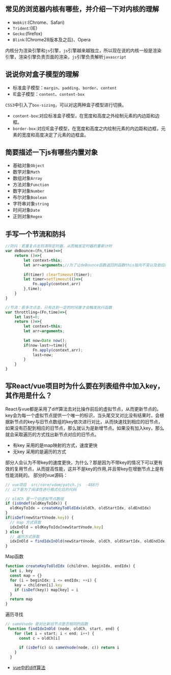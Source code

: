 ## 常见的浏览器内核有哪些，并介绍一下对内核的理解

- `Webkit`:(Chrome、Safari)
- `Trident`:(IE)
- `Gecko`:(firefox)
- `Blink`:(Chrome28版本及之后)、Opera

内核分为渲染引擎和`js`引擎，`js`引擎越来越独立，所以现在说的内核一般是渲染引擎，渲染引擎负责页面的渲染，`js`引擎负责解析`javascript`

## 说说你对盒子模型的理解

- 标准盒子模型：`margin`、`padding`、`border`、`content`
- IE盒子模型：`content`、`content-box`    

`CSS3`中引入了`box-sizing`，可以对这两种盒子模型进行切换。

- `content-box`:对应标准盒子模型，在宽度和高度之外绘制元素的内边距和边框。
- `border-box`:对应IE盒子模型，在宽度和高度之内绘制元素的内边距和边框，元素的宽度和高度决定了元素的边框盒。

## 简要描述一下js有哪些内置对象

- 基础对象`Object` 
- 数学对象`Math` 
- 数组对象`Array` 
- 方法对象`Function` 
- 数字对象`Number` 
- 布尔对象`Boolean` 
- 字符串对象`string` 
- 时间对象`Date` 
- 正则对象`Regex`

## 手写一个节流和防抖

```javascript
//防抖：若重复点击则清除定时器，从而触发定时器的重新计时
var deBounce=(Fn,time)=>{
    return ()=>{
        let context=this;
        let arr=arguments;//为了让deBounce函数返回的函数this指向不变以及依旧能接受到e参数
        
        if(timer) clearTimeout(timer);
        let timer=setTimeout(()=>{
            Fn.apply(context,arr)
        },time);
    }
}
```

```javascript
//节流：若多次点击，只有达到一定的时间差才会触发执行函数
var throttling=(Fn,time)=>{
    let last=0;
    return ()=>{
        let context=this;
        let arr=arguments;
        
        let now=Date now();
        if(now-last>=time){
            Fn.apply(context,arr);
            last=now;
        }
    }
}
```

## 写React/vue项目时为什么要在列表组件中加入key，其作用是什么？
React与vue都是采用了diff算法去对比操作前后的虚拟节点，从而更新节点的。key会为每一个虚拟节点提供一个唯一的标识，当头尾交叉对比没有结果时，会根据新节点的key与旧节点数组的key依次进行对比，从而快速找到相应的旧节点，如果没有匹配到相应的旧节点，那么就认为是新增节点。如果没有加入key，那么就会采取遍历的方式找出新节点对应的旧节点。
- 有key 采用的是map映射的方式，速度更快
- 无key 采用的是遍历的方式  

部分人会认为不带key的速度更快，为什么？那是因为不带key的情况下可以更有效的复用节点，从而提高性能，这并不是key的作用,并且带key在增删节点上是有性能消耗的。
部分的vue源码：
```javascript
// vue项目  src/core/vdom/patch.js  -488行
// 以下是为了阅读性进行格式化后的代码

// oldCh 是一个旧虚拟节点数组
if (isUndef(oldKeyToIdx)) {
  oldKeyToIdx = createKeyToOldIdx(oldCh, oldStartIdx, oldEndIdx)
}
if(isDef(newStartVnode.key)) {
  // map 方式获取
  idxInOld = oldKeyToIdx[newStartVnode.key]
} else {
  // 遍历方式获取
  idxInOld = findIdxInOld(newStartVnode, oldCh, oldStartIdx, oldEndIdx)
}
```
Map函数
```javascript
function createKeyToOldIdx (children, beginIdx, endIdx) {
  let i, key
  const map = {}
  for (i = beginIdx; i <= endIdx; ++i) {
    key = children[i].key
    if (isDef(key)) map[key] = i
  }
  return map
}
```
遍历寻找
```javascript
// sameVnode 是对比新旧节点是否相同的函数
 function findIdxInOld (node, oldCh, start, end) {
    for (let i = start; i < end; i++) {
      const c = oldCh[i]
      
      if (isDef(c) && sameVnode(node, c)) return i
    }
  }
```
- [vue中的diff算法](https://www.jianshu.com/p/2be289759ecb)

